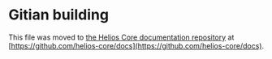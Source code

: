 Gitian building
================

This file was moved to [the Helios Core documentation repository](https://github.com/helios-core/docs/blob/master/gitian-building.md) at [https://github.com/helios-core/docs](https://github.com/helios-core/docs).
